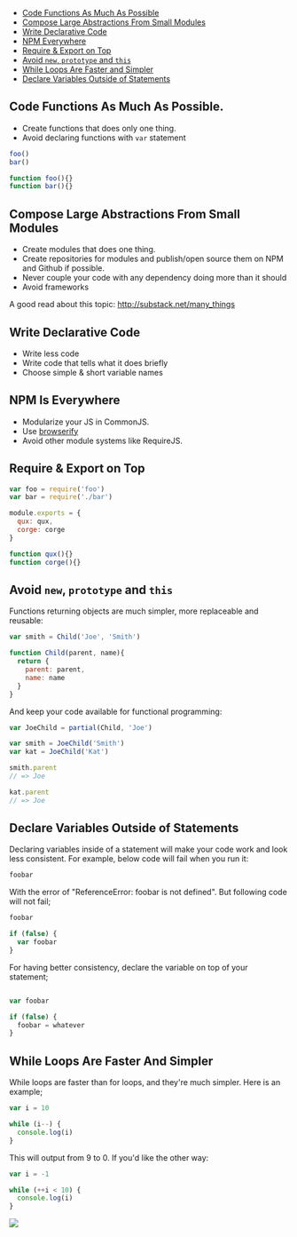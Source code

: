 * [Code Functions As Much As Possible](#code-functions-as-much-as-possible)
* [Compose Large Abstractions From Small Modules](#compose-large-abstractions-from-small-modules)
* [Write Declarative Code](#write-declarative-code)
* [NPM Everywhere](#npm-everywhere)
* [Require & Export on Top](#require--export-on-top)
* [Avoid `new`, `prototype` and `this`](#avoid-new-prototype-and-this)
* [While Loops Are Faster and Simpler](#while-loops-are-faster-and-simpler)
* [Declare Variables Outside of Statements](#declare-variables-outside-of-statements)

## Code Functions As Much As Possible.

* Create functions that does only one thing.
* Avoid declaring functions with `var` statement

```js
foo()
bar()

function foo(){}
function bar(){}
```

## Compose Large Abstractions From Small Modules

* Create modules that does one thing. 
* Create repositories for modules and publish/open source them on NPM and Github if possible.
* Never couple your code with any dependency doing more than it should
* Avoid frameworks

A good read about this topic: http://substack.net/many_things

## Write Declarative Code

* Write less code
* Write code that tells what it does briefly
* Choose simple & short variable names

## NPM Is Everywhere

* Modularize your JS in CommonJS.
* Use [browserify](http://github.com/substack/node-browserify)
* Avoid other module systems like RequireJS.

## Require & Export on Top

```js
var foo = require('foo')
var bar = require('./bar')

module.exports = {
  qux: qux,
  corge: corge
}

function qux(){}
function corge(){}
```

## Avoid `new`, `prototype` and `this`

Functions returning objects are much simpler, more replaceable and reusable:

```js
var smith = Child('Joe', 'Smith')

function Child(parent, name){
  return {
    parent: parent,
    name: name
  }
}
```

And keep your code available for functional programming:

```js
var JoeChild = partial(Child, 'Joe')

var smith = JoeChild('Smith')
var kat = JoeChild('Kat')

smith.parent
// => Joe

kat.parent
// => Joe
```

## Declare Variables Outside of Statements

Declaring variables inside of a statement will make your code work and look less consistent. For example, below code will fail when you run it:

```js
foobar
```

With the error of "ReferenceError: foobar is not defined". But following code will not fail;

```js
foobar

if (false) {
  var foobar
}
```

For having better consistency, declare the variable on top of your statement;

```js

var foobar

if (false) {
  foobar = whatever
}
```

## While Loops Are Faster And Simpler

While loops are faster than for loops, and they're much simpler. Here is an example;

```js
var i = 10

while (i--) {
  console.log(i)
}
```

This will output from 9 to 0. If you'd like the other way:

```js
var i = -1

while (++i < 10) {
  console.log(i)
}
```

![](https://dl.dropboxusercontent.com/s/prfjx7c33zm8x9o/npmel_0.jpg)
